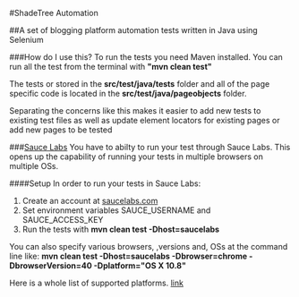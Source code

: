 #ShadeTree Automation

##A set of blogging platform automation tests written in Java using Selenium

###How do I use this?
To run the tests you need Maven installed. You can run all the test
from the terminal with **"mvn clean test"**

The tests or stored in the **src/test/java/tests** folder and all of the
page specific code is located in the **src/test/java/pageobjects** folder.

Separating the concerns like this makes it easier to add new tests to existing test files
as well as update element locators for existing pages or add new pages to be tested

###[Sauce Labs](https://saucelabs.com)
You have to abilty to run your test through Sauce Labs. This opens up the capability 
of running your tests in multiple browsers on multiple OSs.

####Setup
In order to run your tests in Sauce Labs: 

1. Create an account at [saucelabs.com](https://saucelabs.com)
2. Set environment variables SAUCE_USERNAME and SAUCE_ACCESS_KEY
3. Run the tests with **mvn clean test -Dhost=saucelabs**

You can also specify various browsers, ,versions and, OSs at the command line like:
**mvn clean test -Dhost=saucelabs -Dbrowser=chrome -DbrowserVersion=40 -Dplatform="OS X 10.8"**

Here is a whole list of supported platforms. [link](https://saucelabs.com/platforms)